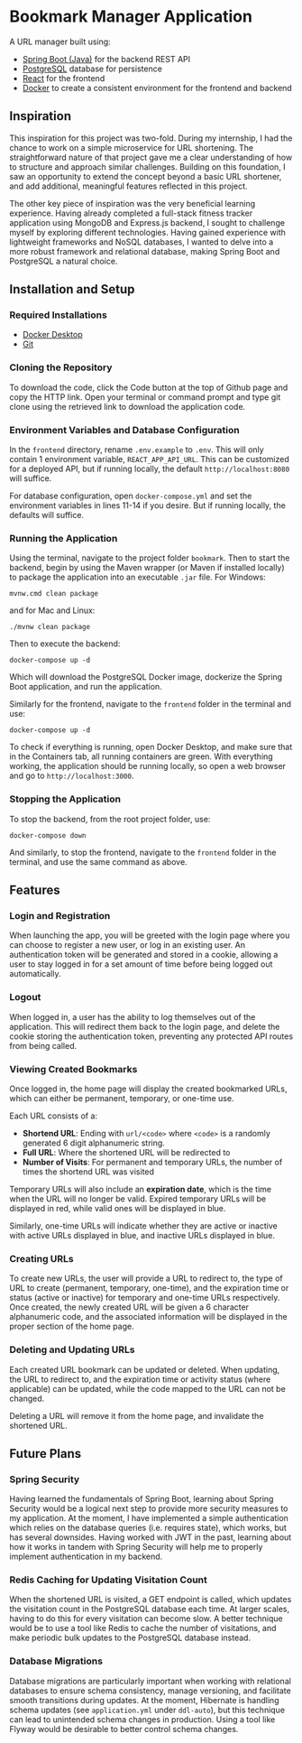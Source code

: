 # Bookmark Manager Application
A URL manager built using:

- [Spring Boot (Java)](https://spring.io/projects/spring-boot) for the backend REST API
- [PostgreSQL](https://www.postgresql.org/) database for persistence
- [React](https://react.dev/) for the frontend
- [Docker](https://www.docker.com/) to create a consistent environment for the frontend and backend

## Inspiration
This inspiration for this project was two-fold. During my internship, I had the chance to work on a simple microservice for URL shortening. The straightforward nature of that project gave me a clear understanding of how to structure and approach similar challenges. Building on this foundation, I saw an opportunity to extend the concept beyond a basic URL shortener, and add additional, meaningful features reflected in this project.

The other key piece of inspiration was the very beneficial learning experience. Having already completed a full-stack fitness tracker application using MongoDB and Express.js backend, I sought to challenge myself by exploring different technologies. Having gained experience with lightweight frameworks and NoSQL databases, I wanted to delve into a more robust framework and relational database, making Spring Boot and PostgreSQL a natural choice.

## Installation and Setup
### Required Installations
- <a href="https://www.docker.com/products/docker-desktop/" target="_blank">Docker Desktop</a>
- <a href="https://www.atlassian.com/git/tutorials/install-git" target="_blank">Git</a>

### Cloning the Repository
To download the code, click the Code button at the top of Github page and copy the HTTP link. Open your terminal or command prompt and type git clone <link> using the retrieved link to download the application code.

### Environment Variables and Database Configuration
In the `frontend` directory, rename `.env.example` to `.env`. This will only contain 1 environment variable, `REACT_APP_API_URL`. This can be customized for a deployed API, but if running locally, the default `http://localhost:8080` will suffice.

For database configuration, open `docker-compose.yml` and set the environment variables in lines 11-14 if you desire. But if running locally, the defaults will suffice. 

### Running the Application
Using the terminal, navigate to the project folder `bookmark`. Then to start the backend, begin by using the Maven wrapper (or Maven if installed locally) to package the application into an executable `.jar` file. For Windows:
```
mvnw.cmd clean package
```
and for Mac and Linux:
```
./mvnw clean package
```
Then to execute the backend:
```
docker-compose up -d
```
Which will download the PostgreSQL Docker image, dockerize the Spring Boot application, and run the application.

Similarly for the frontend, navigate to the `frontend` folder in the terminal and use:
```
docker-compose up -d
```

To check if everything is running, open Docker Desktop, and make sure that in the Containers tab, all running containers are green. With everything working, the application should be running locally, so open a web browser and go to `http://localhost:3000`.

### Stopping the Application
To stop the backend, from the root project folder, use:
```
docker-compose down
```
And similarly, to stop the frontend, navigate to the `frontend` folder in the terminal, and use the same command as above.

## Features
### Login and Registration
When launching the app, you will be greeted with the login page where you can choose to register a new user, or log in an existing user. An authentication token will be generated and stored in a cookie, allowing a user to stay logged in for a set amount of time before being logged out automatically.

### Logout
When logged in, a user has the ability to log themselves out of the application. This will redirect them back to the login page, and delete the cookie storing the authentication token, preventing any protected API routes from being called.

### Viewing Created Bookmarks
Once logged in, the home page will display the created bookmarked URLs, which can either be permanent, temporary, or one-time use. 

Each URL consists of a:
- <strong>Shortend URL</strong>: Ending with `url/<code>` where `<code>` is a randomly generated 6 digit alphanumeric string. 
- <strong>Full URL</strong>: Where the shortened URL will be redirected to
- <strong>Number of Visits</strong>: For permanent and temporary URLs, the number of times the shortend URL was visited

Temporary URLs will also include an <strong>expiration date</strong>, which is the time when the URL will no longer be valid. Expired temporary URLs will be displayed in red, while valid ones will be displayed in blue.

Similarly, one-time URLs will indicate whether they are active or inactive with active URLs displayed in blue, and inactive URLs displayed in blue.

### Creating URLs
To create new URLs, the user will provide a URL to redirect to, the type of URL to create (permanent, temporary, one-time), and the expiration time or status (active or inactive) for temporary and one-time URLs respectively. Once created, the newly created URL will be given a 6 character alphanumeric code, and the associated information will be displayed in the proper section of the home page.

### Deleting and Updating URLs
Each created URL bookmark can be updated or deleted. When updating, the URL to redirect to, and the expiration time or activity status (where applicable) can be updated, while the code mapped to the URL can not be changed. 

Deleting a URL will remove it from the home page, and invalidate the shortened URL.

## Future Plans
### Spring Security
Having learned the fundamentals of Spring Boot, learning about Spring Security would be a logical next step to provide more security measures to my application. At the moment, I have implemented a simple authentication which relies on the database queries (i.e. requires state), which works, but has several downsides. Having worked with JWT in the past, learning about how it works in tandem with Spring Security will help me to properly implement authentication in my backend. 

### Redis Caching for Updating Visitation Count
When the shortened URL is visited, a GET endpoint is called, which updates the visitation count in the PostgreSQL database each time. At larger scales, having to do this for every visitation can become slow. A better technique would be to use a tool like Redis to cache the number of visitations, and make periodic bulk updates to the PostgreSQL database instead. 

### Database Migrations
Database migrations are particularly important when working with relational databases to ensure schema consistency, manage versioning, and facilitate smooth transitions during updates. At the moment, Hibernate is handling schema updates (see `application.yml` under `ddl-auto`), but this technique can lead to unintended schema changes in production. Using a tool like Flyway would be desirable to better control schema changes.